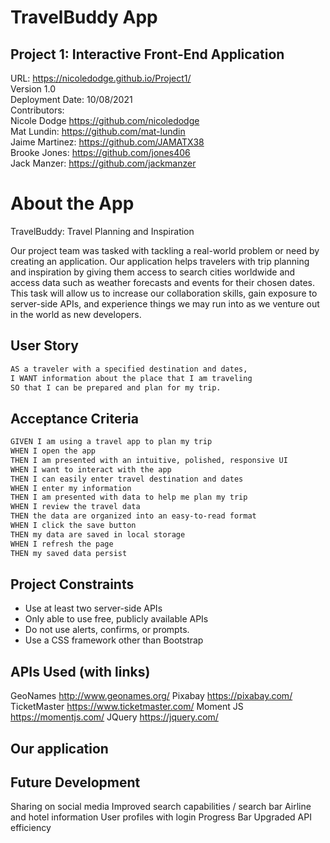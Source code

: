 # TravelBuddy App
##  Project 1: Interactive Front-End Application

URL: https://nicoledodge.github.io/Project1/  
Version 1.0  
Deployment Date: 10/08/2021  
Contributors:   
Nicole Dodge https://github.com/nicoledodge  
Mat Lundin: https://github.com/mat-lundin  
Jaime Martinez: https://github.com/JAMATX38  
Brooke Jones: https://github.com/jones406  
Jack Manzer: https://github.com/jackmanzer  


# About the App

TravelBuddy: Travel Planning and Inspiration

Our project team was tasked with tackling a real-world problem or need by creating an application. Our application helps travelers with trip planning and inspiration by giving them access to search cities worldwide and access data such as weather forecasts and events for their chosen dates. This task will allow us to increase our collaboration skills, gain exposure to server-side APIs, and experience things we may run into as we venture out in the world as new developers. 


## User Story

```md
AS a traveler with a specified destination and dates,
I WANT information about the place that I am traveling
SO that I can be prepared and plan for my trip.
```

## Acceptance Criteria

```md
GIVEN I am using a travel app to plan my trip
WHEN I open the app
THEN I am presented with an intuitive, polished, responsive UI 
WHEN I want to interact with the app
THEN I can easily enter travel destination and dates
WHEN I enter my information
THEN I am presented with data to help me plan my trip
WHEN I review the travel data
THEN the data are organized into an easy-to-read format
WHEN I click the save button
THEN my data are saved in local storage
WHEN I refresh the page
THEN my saved data persist
```


## Project Constraints
* Use at least two server-side APIs
* Only able to use free, publicly available APIs
* Do not use alerts, confirms, or prompts.
* Use a CSS framework other than Bootstrap

  

## APIs Used (with links)
GeoNames http://www.geonames.org/
Pixabay https://pixabay.com/
TicketMaster https://www.ticketmaster.com/
Moment JS https://momentjs.com/
JQuery https://jquery.com/


## Our application


## Future Development
Sharing on social media
Improved search capabilities / search bar
Airline and hotel information
User profiles with login
Progress Bar
Upgraded API efficiency